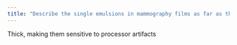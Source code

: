 ```yaml
---
title: "Describe the single emulsions in mammography films as far as their thickness is concerned?"
---
```

Thick, making them sensitive to processor artifacts

